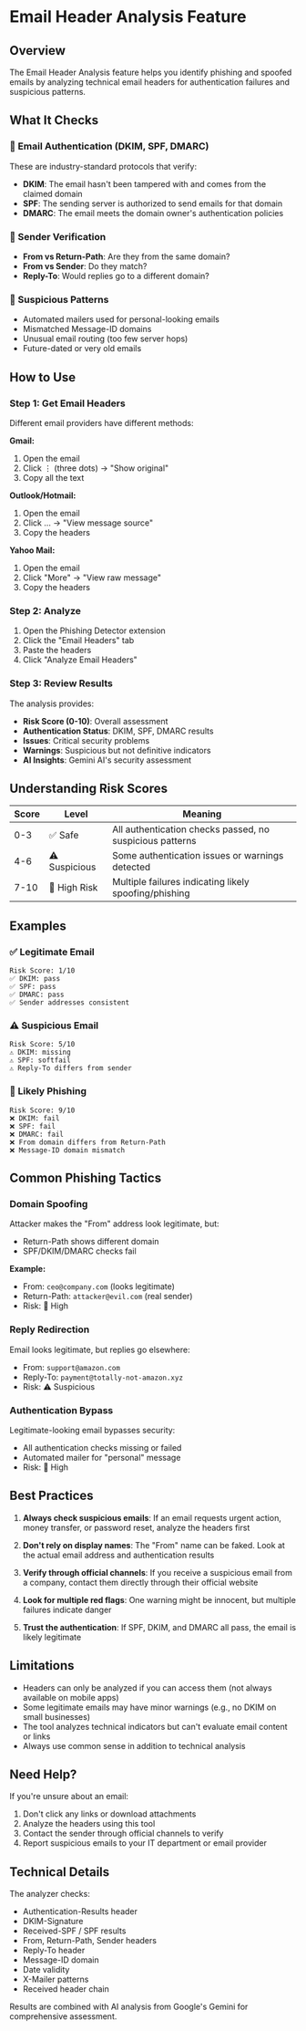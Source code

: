 # Email Header Analysis Feature

## Overview

The Email Header Analysis feature helps you identify phishing and spoofed emails by analyzing technical email headers for authentication failures and suspicious patterns.

## What It Checks

### 🔐 Email Authentication (DKIM, SPF, DMARC)

These are industry-standard protocols that verify:

- **DKIM**: The email hasn't been tampered with and comes from the claimed domain
- **SPF**: The sending server is authorized to send emails for that domain
- **DMARC**: The email meets the domain owner's authentication policies

### 📧 Sender Verification

- **From vs Return-Path**: Are they from the same domain?
- **From vs Sender**: Do they match?
- **Reply-To**: Would replies go to a different domain?

### 🚩 Suspicious Patterns

- Automated mailers used for personal-looking emails
- Mismatched Message-ID domains
- Unusual email routing (too few server hops)
- Future-dated or very old emails

## How to Use

### Step 1: Get Email Headers

Different email providers have different methods:

**Gmail:**

1. Open the email
2. Click ⋮ (three dots) → "Show original"
3. Copy all the text

**Outlook/Hotmail:**

1. Open the email
2. Click ... → "View message source"
3. Copy the headers

**Yahoo Mail:**

1. Open the email
2. Click "More" → "View raw message"
3. Copy the headers

### Step 2: Analyze

1. Open the Phishing Detector extension
2. Click the "Email Headers" tab
3. Paste the headers
4. Click "Analyze Email Headers"

### Step 3: Review Results

The analysis provides:

- **Risk Score (0-10)**: Overall assessment
- **Authentication Status**: DKIM, SPF, DMARC results
- **Issues**: Critical security problems
- **Warnings**: Suspicious but not definitive indicators
- **AI Insights**: Gemini AI's security assessment

## Understanding Risk Scores

| Score | Level         | Meaning                                                  |
| ----- | ------------- | -------------------------------------------------------- |
| 0-3   | ✅ Safe       | All authentication checks passed, no suspicious patterns |
| 4-6   | ⚠️ Suspicious | Some authentication issues or warnings detected          |
| 7-10  | 🚨 High Risk  | Multiple failures indicating likely spoofing/phishing    |

## Examples

### ✅ Legitimate Email

```
Risk Score: 1/10
✅ DKIM: pass
✅ SPF: pass
✅ DMARC: pass
✅ Sender addresses consistent
```

### ⚠️ Suspicious Email

```
Risk Score: 5/10
⚠️ DKIM: missing
⚠️ SPF: softfail
⚠️ Reply-To differs from sender
```

### 🚨 Likely Phishing

```
Risk Score: 9/10
❌ DKIM: fail
❌ SPF: fail
❌ DMARC: fail
❌ From domain differs from Return-Path
❌ Message-ID domain mismatch
```

## Common Phishing Tactics

### Domain Spoofing

Attacker makes the "From" address look legitimate, but:

- Return-Path shows different domain
- SPF/DKIM/DMARC checks fail

**Example:**

- From: `ceo@company.com` (looks legitimate)
- Return-Path: `attacker@evil.com` (real sender)
- Risk: 🚨 High

### Reply Redirection

Email looks legitimate, but replies go elsewhere:

- From: `support@amazon.com`
- Reply-To: `payment@totally-not-amazon.xyz`
- Risk: ⚠️ Suspicious

### Authentication Bypass

Legitimate-looking email bypasses security:

- All authentication checks missing or failed
- Automated mailer for "personal" message
- Risk: 🚨 High

## Best Practices

1. **Always check suspicious emails**: If an email requests urgent action, money transfer, or password reset, analyze the headers first

2. **Don't rely on display names**: The "From" name can be faked. Look at the actual email address and authentication results

3. **Verify through official channels**: If you receive a suspicious email from a company, contact them directly through their official website

4. **Look for multiple red flags**: One warning might be innocent, but multiple failures indicate danger

5. **Trust the authentication**: If SPF, DKIM, and DMARC all pass, the email is likely legitimate

## Limitations

- Headers can only be analyzed if you can access them (not always available on mobile apps)
- Some legitimate emails may have minor warnings (e.g., no DKIM on small businesses)
- The tool analyzes technical indicators but can't evaluate email content or links
- Always use common sense in addition to technical analysis

## Need Help?

If you're unsure about an email:

1. Don't click any links or download attachments
2. Analyze the headers using this tool
3. Contact the sender through official channels to verify
4. Report suspicious emails to your IT department or email provider

## Technical Details

The analyzer checks:

- Authentication-Results header
- DKIM-Signature
- Received-SPF / SPF results
- From, Return-Path, Sender headers
- Reply-To header
- Message-ID domain
- Date validity
- X-Mailer patterns
- Received header chain

Results are combined with AI analysis from Google's Gemini for comprehensive assessment.

